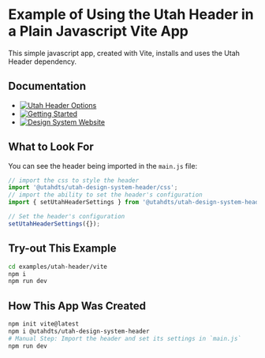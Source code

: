# Example of Using the Utah Header in a Plain Javascript Vite App
This simple javascript app, created with Vite, installs and uses the Utah Header dependency.

## Documentation

- [![Utah Header Options](https://img.shields.io/badge/Utah_Header_Options_Documentation-blue)](https://designsystem.utah.gov/library/patterns/utahHeader)
- [![Getting Started](https://img.shields.io/badge/Getting%20Started-blue)](https://designsystem.utah.gov/resources/gettingStarted)
- [![Design System Website](https://img.shields.io/badge/Design%20System%20Website-blue)](https://designsystem.utah.gov)

## What to Look For
You can see the header being imported in the `main.js` file:

```javascript
// import the css to style the header
import '@utahdts/utah-design-system-header/css';
// import the ability to set the header's configuration
import { setUtahHeaderSettings } from '@utahdts/utah-design-system-header';

// Set the header's configuration
setUtahHeaderSettings({});

```


## Try-out This Example

```bash
cd examples/utah-header/vite
npm i
npm run dev
```

## How This App Was Created
```bash
npm init vite@latest
npm i @utahdts/utah-design-system-header
# Manual Step: Import the header and set its settings in `main.js`
npm run dev
```
